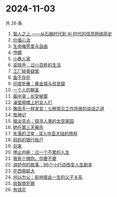 # 2024-11-03

共 26 条

<!-- BEGIN WEREAD -->
<!-- 最后更新时间 2024-11-03 03:01:01 +0800 -->
1. [智人之上 ——从石器时代到 AI 时代的信息网络简史](https://weread.qq.com/web/bookDetail/a24329f0813ab950ag015395)
1. [价值心法](https://weread.qq.com/web/bookDetail/f7c32e20813ab94eeg0183de)
1. [生命唯愿爱与自由](https://weread.qq.com/web/bookDetail/6b432370813ab950ag0179f7)
1. [夺嫡](https://weread.qq.com/web/bookDetail/8bd327d0813ab94e2g0186ce)
1. [小巷人家](https://weread.qq.com/web/bookDetail/41532d00813ab79b6g010ac3)
1. [梁晓声：过小百姓的生活](https://weread.qq.com/web/bookDetail/eff32bd0813ab94abg01117f)
1. [工厂碎骨疑案](https://weread.qq.com/web/bookDetail/fbb323c0813ab94c3g019082)
1. [鱼不存在](https://weread.qq.com/web/bookDetail/0af32760813ab798cg01135c)
1. [印度折叠：黄金城与贫民窟](https://weread.qq.com/web/bookDetail/b7532db0813ab94aag015d80)
1. [一个人的朝圣](https://weread.qq.com/web/bookDetail/0ce3255059831a0ce16547b)
1. [画中录：长安秘案](https://weread.qq.com/web/bookDetail/ec532cd0813ab947fg01056e)
1. [澡堂阁楼上的女人们](https://weread.qq.com/web/bookDetail/ad132fc0813ab94bdg015959)
1. [像高手一样发言：七种常见工作场景的说话之道](https://weread.qq.com/web/bookDetail/ab43277072184dbcab45383)
1. [牧神记](https://weread.qq.com/web/bookDetail/47632010712cab88476dfc2)
1. [暗淡蓝点：探寻人类的太空家园](https://weread.qq.com/web/bookDetail/e7132fa0813ab94f6g0181d5)
1. [她在第三天被杀](https://weread.qq.com/web/bookDetail/1ef32af0813ab94bdg016870)
1. [失落的卫星 : 深入中亚大陆的旅程](https://weread.qq.com/web/bookDetail/40532350813ab814ag014f54)
1. [妈妈的银行账户](https://weread.qq.com/web/bookDetail/02e32c30813ab943bg011fdd)
1. [剑来](https://weread.qq.com/web/bookDetail/8e5326b07153adcf8e53d42)
1. [停止内耗：过一个不累的人生](https://weread.qq.com/web/bookDetail/fd532450813ab6d33g0118e9)
1. [我有个拥抱，你要不要](https://weread.qq.com/web/bookDetail/f4532c70813ab8df3g0130ad)
1. [讲好你的故事：66个小行动改变人生剧本](https://weread.qq.com/web/bookDetail/7d5321d0813ab7178g0103a7)
1. [在西南联大](https://weread.qq.com/web/bookDetail/3f132ab072620d9f3f1b6eb)
1. [何以为父：影响彼此一生的父子关系](https://weread.qq.com/web/bookDetail/b0c32a80813ab881ag0168fe)
1. [低智商犯罪](https://weread.qq.com/web/bookDetail/796329f071b0e30d79631c6)
1. [有钱花](https://weread.qq.com/web/bookDetail/084326f0813ab944cg019a84)
<!-- END WEREAD -->